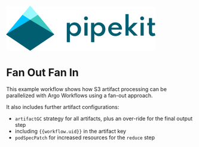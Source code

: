 [![Pipekit Logo](../assets/images/pipekit-logo.png)](https://pipekit.io)

# Fan Out Fan In

This example workflow shows how S3 artifact processing can be parallelized with Argo Workflows using a fan-out approach.

It also includes further artifact configurations:
- `artifactGC` strategy for all artifacts, plus an over-ride for the final output step
- including `{{workflow.uid}}` in the artifact key
- `podSpecPatch` for increased resources for the `reduce` step
